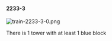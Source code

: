 #### 2233-3
![train-2233-3-0.png](https://github.com/lil-lab/nlvr/raw/master/nlvr/train/images/33/train-2233-3-0.png "train-2233-3-0.png")

There is 1 tower with at least 1 blue block